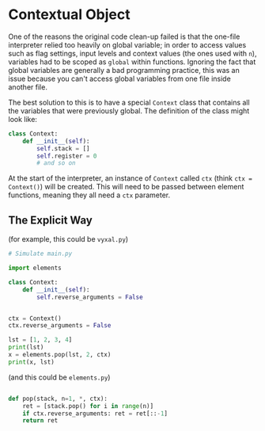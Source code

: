 # Contextual Object

One of the reasons the original code clean-up failed is that the one-file interpreter relied too heavily on global variable; in order to access values such as flag settings, input levels and context values (the ones used with `n`), variables had to be scoped as `global` within functions. Ignoring the fact that global variables are generally a bad programming practice, this was an issue because you can't access global variables from one file inside another file.

The best solution to this is to have a special `Context` class that contains all the variables that were previously global. The definition of the class might look like:

```python
class Context:
    def __init__(self):
        self.stack = []
        self.register = 0
        # and so on
```

At the start of the interpreter, an instance of `Context` called `ctx` (think `ctx = Context()`) will be created. This will need to be passed between element functions, meaning they all need a `ctx` parameter.


## The Explicit Way

(for example, this could be `vyxal.py`)

```python
# Simulate main.py

import elements

class Context:
    def __init__(self):
        self.reverse_arguments = False


ctx = Context()
ctx.reverse_arguments = False

lst = [1, 2, 3, 4]
print(lst)
x = elements.pop(lst, 2, ctx)
print(x, lst)
```

(and this could be `elements.py`)

```python

def pop(stack, n=1, *, ctx):
    ret = [stack.pop() for i in range(n)]
    if ctx.reverse_arguments: ret = ret[::-1]
    return ret
```
